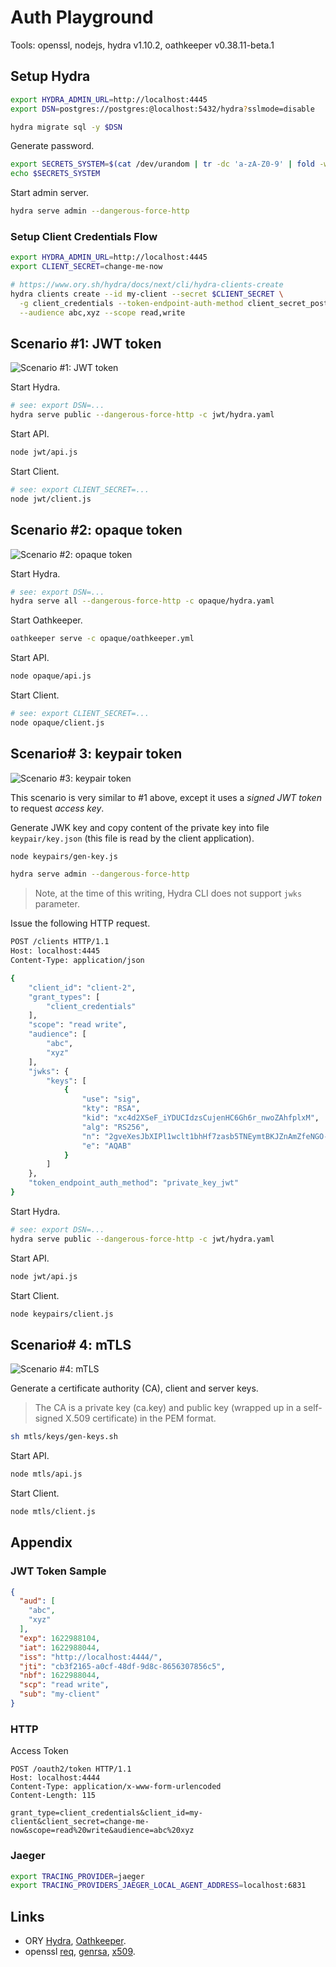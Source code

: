 # Auth Playground

Tools: openssl, nodejs, hydra v1.10.2, oathkeeper v0.38.11-beta.1

## Setup Hydra

```sh
export HYDRA_ADMIN_URL=http://localhost:4445
export DSN=postgres://postgres:@localhost:5432/hydra?sslmode=disable

hydra migrate sql -y $DSN
```

Generate password.

```sh
export SECRETS_SYSTEM=$(cat /dev/urandom | tr -dc 'a-zA-Z0-9' | fold -w 32 | head -n 1)
echo $SECRETS_SYSTEM
```

Start admin server.

```sh
hydra serve admin --dangerous-force-http
```

### Setup Client Credentials Flow

```sh
export HYDRA_ADMIN_URL=http://localhost:4445
export CLIENT_SECRET=change-me-now

# https://www.ory.sh/hydra/docs/next/cli/hydra-clients-create
hydra clients create --id my-client --secret $CLIENT_SECRET \
  -g client_credentials --token-endpoint-auth-method client_secret_post \
  --audience abc,xyz --scope read,write
```

## Scenario #1: JWT token

![Scenario #1: JWT token](misc/scenarios-jwt-token.png)

Start Hydra.

```sh
# see: export DSN=...
hydra serve public --dangerous-force-http -c jwt/hydra.yaml
```

Start API.

```sh
node jwt/api.js
```

Start Client.

```sh
# see: export CLIENT_SECRET=...
node jwt/client.js
```

## Scenario #2: opaque token

![Scenario #2: opaque token](misc/scenarios-opaque-token.png)

Start Hydra.

```sh
# see: export DSN=...
hydra serve all --dangerous-force-http -c opaque/hydra.yaml
```

Start Oathkeeper.

```sh
oathkeeper serve -c opaque/oathkeeper.yml
```

Start API.

```sh
node opaque/api.js
```

Start Client.

```sh
# see: export CLIENT_SECRET=...
node opaque/client.js
```

## Scenario# 3: keypair token

![Scenario #3: keypair token](misc/scenarios-keypair-token.png)

This scenario is very similar to #1 above, except it uses a *signed JWT token* to request *access key*.

Generate JWK key and copy content of the private key into file `keypair/key.json` (this file is read by the client application).

```sh
node keypairs/gen-key.js
```

```sh
hydra serve admin --dangerous-force-http
```

> Note, at the time of this writing, Hydra CLI does not support `jwks` parameter.

Issue the following HTTP request.

```sh
POST /clients HTTP/1.1
Host: localhost:4445
Content-Type: application/json

{
    "client_id": "client-2",
    "grant_types": [
        "client_credentials"
    ],
    "scope": "read write",
    "audience": [
        "abc",
        "xyz"
    ],
    "jwks": {
        "keys": [
            {
                "use": "sig",
                "kty": "RSA",
                "kid": "xc4d2XSeF_iYDUCIdzsCujenHC6Gh6r_nwoZAhfplxM",
                "alg": "RS256",
                "n": "2gveXesJbXIPl1wclt1bhHf7zasb5TNEymtBKJZnAmZfeNGO-jcaRphAmRZQo33jYpl3Ww5KiEEvEzgoDuX72SXVOFKWUed90LdUAmeJbu7By6vHRo7eaRZ4hWA9dpqh5YRj4ZpKH7Hhvcik-aquZhW-SONOIPk54aRkJwOt1XJgUnHdM4Lp-1s-aEDn4KEpeXfSI1UP0txgRv8hcW4-KZDMXX4AuVdszKGj_4jX4p2YvuhGNBkRKs0Uw6vaYVTvYWBLKie87msu9qrwwsVG0SvxMx0ceJU2PspzIL9uT1COlIFANVIYJJBo41npFWpKVyocAdOe3wC2DoShxsINww",
                "e": "AQAB"
            }
        ]
    },
    "token_endpoint_auth_method": "private_key_jwt"
}
```

Start Hydra.

```sh
# see: export DSN=...
hydra serve public --dangerous-force-http -c jwt/hydra.yaml
```

Start API.

```sh
node jwt/api.js
```

Start Client.

```sh
node keypairs/client.js
```

## Scenario# 4:  mTLS

![Scenario #4: mTLS](misc/scenarios-mtls.png)

Generate a certificate authority (CA), client and server keys.

> The CA is a private key (ca.key) and public key (wrapped up in a self-signed X.509 certificate) in the PEM format.

```sh
sh mtls/keys/gen-keys.sh
```

Start API.

```sh
node mtls/api.js
```

Start Client.

```sh
node mtls/client.js
```

## Appendix

### JWT Token Sample

```json
{
  "aud": [
    "abc",
    "xyz"
  ],
  "exp": 1622988104,
  "iat": 1622988044,
  "iss": "http://localhost:4444/",
  "jti": "cb3f2165-a0cf-48df-9d8c-8656307856c5",
  "nbf": 1622988044,
  "scp": "read write",
  "sub": "my-client"
}
```

### HTTP

Access Token

```http
POST /oauth2/token HTTP/1.1
Host: localhost:4444
Content-Type: application/x-www-form-urlencoded
Content-Length: 115

grant_type=client_credentials&client_id=my-client&client_secret=change-me-now&scope=read%20write&audience=abc%20xyz
```

### Jaeger

```sh
export TRACING_PROVIDER=jaeger
export TRACING_PROVIDERS_JAEGER_LOCAL_AGENT_ADDRESS=localhost:6831
```

## Links

- ORY [Hydra](https://www.ory.sh/hydra/docs/), [Oathkeeper](https://www.ory.sh/oathkeeper/docs/).
- openssl [req](https://www.openssl.org/docs/man1.1.1/man1/openssl-req.html), [genrsa](https://www.openssl.org/docs/man1.1.1/man1/openssl-genrsa.html), [x509](https://www.openssl.org/docs/man1.1.1/man1/openssl-x509.html).
